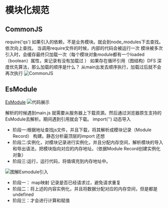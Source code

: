 # 模块化规范
## CommonJS
require('qs')  如果引入的依赖，不是业务模块。就会到node_modules下去查找。依次向上查找。
当调用require文件的时候，内部的代码会被运行一次
 模块被多次引入时，会缓存最终只加载一次（每个模块对象module都有一个loaded（boolean）属性，来记录有没有加载过 ）
如果存在循环引用（图结构）DFS 深度优先算法，那么加载的顺序是什么？ 
从main出发去顺序执行，加载过后就不会再次执行
![CommonJS](https://cdn.nlark.com/yuque/0/2024/png/33937613/1724315643138-7a48e303-c395-4604-a106-4f671b076f8f.png "可选的标题")

## EsModule
[EsModule](https://hacks.mozilla.org/2018/03/es-modules-a-cartoon-deep-dive/)
![代码展示](https://cdn.nlark.com/yuque/0/2024/png/33937613/1724379956589-82ae0dc0-444b-4f5e-b578-81e62d9bebb7.png?x-oss-process=image%2Fformat%2Cwebp)

解析的时候遇到main.js 就需要从服务器上下载资源。然后通过浏览器原生支持的EsModule去解析。期间遇到引用就会下载。
import('') 动态导入
+ 阶段一:根据地址查找js文件，并且下载，将其解析成模块记录（Module Record） 构建。静态分析最顶层的import 还想
+ 阶段二:实例化，对模块记录进行实例化，并且分配内存空间，解析模块的导入和导出语法，把模块指向对应的内存地址。（依据Module Record创建实例化 对象）
+ 阶段三:运行，运行代码，将值填充到内存地址中。

![图解Esmodule引入](https://cdn.nlark.com/yuque/0/2024/png/33937613/1724381629795-235ff6fd-7a4d-41a3-ade2-f9bedf4509a7.png "EsModule")

+ 阶段一： map映射 记录是否已经请求过，避免请求重复
+ 阶段二：将上述的内容实例化，并且将数据分配对应的内存空间，但是都是undefined
+ 阶段三：才会进行计算和赋值